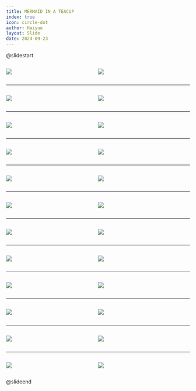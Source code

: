 ```yaml
---
title: MERMAID IN A TEACUP
index: true
icon: circle-dot
author: Haiyue
layout: Slide
date: 2024-09-23
---
```

 
@slidestart

<div style="display:flex">
<div style="flex:1">

![](/reading/english/Level-Q/MERMAID%20IN%20A%20TEACUP/001.webp)
</div>
<div style="flex:1">

![](/reading/english/Level-Q/MERMAID%20IN%20A%20TEACUP/002.webp)
</div>
</div>

---

<div style="display:flex">
<div style="flex:1">

![](/reading/english/Level-Q/MERMAID%20IN%20A%20TEACUP/003.webp)
</div>
<div style="flex:1">

![](/reading/english/Level-Q/MERMAID%20IN%20A%20TEACUP/004.webp)
</div>
</div>

---

<div style="display:flex">
<div style="flex:1">

![](/reading/english/Level-Q/MERMAID%20IN%20A%20TEACUP/005.webp)
</div>
<div style="flex:1">

![](/reading/english/Level-Q/MERMAID%20IN%20A%20TEACUP/006.webp)
</div>
</div>

---

<div style="display:flex">
<div style="flex:1">

![](/reading/english/Level-Q/MERMAID%20IN%20A%20TEACUP/007.webp)
</div>
<div style="flex:1">

![](/reading/english/Level-Q/MERMAID%20IN%20A%20TEACUP/008.webp)
</div>
</div>

---

<div style="display:flex">
<div style="flex:1">

![](/reading/english/Level-Q/MERMAID%20IN%20A%20TEACUP/009.webp)
</div>
<div style="flex:1">

![](/reading/english/Level-Q/MERMAID%20IN%20A%20TEACUP/010.webp)
</div>
</div>

---

<div style="display:flex">
<div style="flex:1">

![](/reading/english/Level-Q/MERMAID%20IN%20A%20TEACUP/011.webp)
</div>
<div style="flex:1">

![](/reading/english/Level-Q/MERMAID%20IN%20A%20TEACUP/012.webp)
</div>
</div>

---

<div style="display:flex">
<div style="flex:1">

![](/reading/english/Level-Q/MERMAID%20IN%20A%20TEACUP/013.webp)
</div>
<div style="flex:1">

![](/reading/english/Level-Q/MERMAID%20IN%20A%20TEACUP/014.webp)
</div>
</div>

---

<div style="display:flex">
<div style="flex:1">

![](/reading/english/Level-Q/MERMAID%20IN%20A%20TEACUP/015.webp)
</div>
<div style="flex:1">

![](/reading/english/Level-Q/MERMAID%20IN%20A%20TEACUP/016.webp)
</div>
</div>

---

<div style="display:flex">
<div style="flex:1">

![](/reading/english/Level-Q/MERMAID%20IN%20A%20TEACUP/017.webp)
</div>
<div style="flex:1">

![](/reading/english/Level-Q/MERMAID%20IN%20A%20TEACUP/018.webp)
</div>
</div>

---

<div style="display:flex">
<div style="flex:1">

![](/reading/english/Level-Q/MERMAID%20IN%20A%20TEACUP/019.webp)
</div>
<div style="flex:1">

![](/reading/english/Level-Q/MERMAID%20IN%20A%20TEACUP/020.webp)
</div>
</div>

---

<div style="display:flex">
<div style="flex:1">

![](/reading/english/Level-Q/MERMAID%20IN%20A%20TEACUP/021.webp)
</div>
<div style="flex:1">

![](/reading/english/Level-Q/MERMAID%20IN%20A%20TEACUP/022.webp)
</div>
</div>

---

<div style="display:flex">
<div style="flex:1">

![](/reading/english/Level-Q/MERMAID%20IN%20A%20TEACUP/023.webp)
</div>
<div style="flex:1">

![](/reading/english/Level-Q/MERMAID%20IN%20A%20TEACUP/024.webp)
</div>
</div>

@slideend